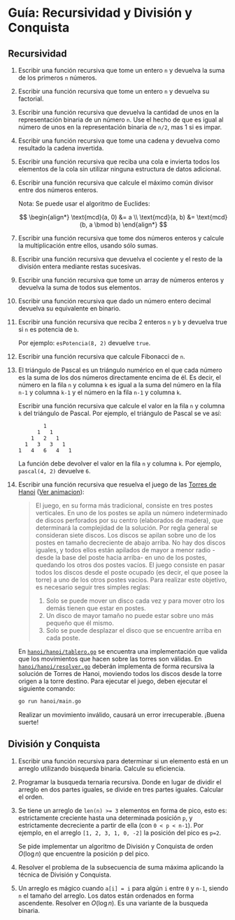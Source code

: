 # Guía: Recursividad y División y Conquista

## Recursividad

1. Escribir una función recursiva que tome un entero `n` y devuelva la suma de los primeros `n` números.

2. Escribir una función recursiva que tome un entero `n` y devuelva su factorial.

3. Escribir una función recursiva que devuelva la cantidad de unos en la representación binaria de un número `n`. Use el hecho de que es igual al número de unos en la representación binaria de `n/2`, mas 1 si es impar.

4. Escribir una función recursiva que tome una cadena y devuelva como resultado la cadena invertida.

5. Escribir una función recursiva que reciba una cola e invierta todos los elementos de la cola sin utilizar ninguna estructura de datos adicional.

6. Escribir una función recursiva que calcule el máximo común divisor entre dos números enteros.

   Nota: Se puede usar el algoritmo de Euclides:

   $$
   \begin{align*}
   \text{mcd}(a, 0) &= a \\
   \text{mcd}(a, b) &= \text{mcd}(b, a \bmod b)
   \end{align*}
   $$

7. Escribir una función recursiva que tome dos números enteros y calcule la multiplicación entre ellos, usando sólo sumas.

8. Escribir una función recursiva que devuelva el cociente y el resto de la división entera mediante restas sucesivas.

9. Escribir una función recursiva que tome un array de números enteros y devuelva la suma de todos sus elementos.

10. Escribir una función recursiva que dado un número entero decimal devuelva su equivalente en binario.

11. Escribir una función recursiva que reciba 2 enteros `n` y `b` y devuelva true si `n` es potencia de `b`.

    Por ejemplo: `esPotencia(8, 2)` devuelve `true`.

12. Escribir una función recursiva que calcule Fibonacci de `n`.

13. El triángulo de Pascal es un triángulo numérico en el que cada número es la suma de los dos números directamente encima de él. Es decir, el número en la fila `n` y columna `k` es igual a la suma del número en la fila `n-1` y columna `k-1` y el número en la fila `n-1` y columna `k`.

    Escribir una función recursiva que calcule el valor en la fila `n` y columna `k` del triángulo de Pascal. Por ejemplo, el triángulo de Pascal se ve así:

    ```text
            1
          1   1
        1   2   1
      1   3   3   1
    1   4   6   4   1
    ```

    La función debe devolver el valor en la fila `n` y columna `k`. Por ejemplo, `pascal(4, 2)` devuelve `6`.

14. Escribir una función recursiva que resuelva el juego de las [Torres de Hanoi](https://es.wikipedia.org/wiki/Torres_de_Hanói) ([Ver animacion](https://youtu.be/8XQmuPKOgy8?t=38)):

    > El juego, en su forma más tradicional, consiste en tres postes verticales. En uno de los postes se apila un número indeterminado de discos perforados por su centro (elaborados de madera), que determinará la complejidad de la solución. Por regla general se consideran siete discos. Los discos se apilan sobre uno de los postes en tamaño decreciente de abajo arriba. No hay dos discos iguales, y todos ellos están apilados de mayor a menor radio -desde la base del poste hacia arriba- en uno de los postes, quedando los otros dos postes vacíos. El juego consiste en pasar todos los discos desde el poste ocupado (es decir, el que posee la torre) a uno de los otros postes vacíos. Para realizar este objetivo, es necesario seguir tres simples reglas:
    >
    > 1. Solo se puede mover un disco cada vez y para mover otro los demás tienen que estar en postes.
    > 2. Un disco de mayor tamaño no puede estar sobre uno más pequeño que él mismo.
    > 3. Solo se puede desplazar el disco que se encuentre arriba en cada poste.

    En [`hanoi/hanoi/tablero.go`](hanoi/hanoi/tablero.go) se encuentra una implementación que valida que los movimientos que hacen sobre las torres son válidas. En [`hanoi/hanoi/resolver.go`](hanoi/hanoi/resolver.go) deberán implementa de forma recursiva la solución de Torres de Hanoi, moviendo todos los discos desde la torre origen a la torre destino. Para ejecutar el juego, deben ejecutar el siguiente comando:

    ```bash
    go run hanoi/main.go
    ```

    Realizar un movimiento inválido, causará un error irrecuperable. ¡Buena suerte!

## División y Conquista

1. Escribir una función recursiva para determinar si un elemento está en un arreglo utilizando búsqueda binaria. Calcule su eficiencia.

2. Programar la busqueda ternaria recursiva. Donde en lugar de dividir el arreglo en dos partes iguales, se divide en tres partes iguales. Calcular el orden.

3. Se tiene un arreglo de `len(n) >= 3` elementos en forma de pico, esto es: estrictamente creciente hasta una determinada posición `p`, y estrictamente decreciente a partir de ella (con `0 < p < n-1`). Por ejemplo, en el arreglo `[1, 2, 3, 1, 0, -2]` la posición del pico es `p=2`.

   Se pide implementar un algoritmo de División y Conquista de orden $O(\log{n})$ que encuentre la posición p del pico.

4. Resolver el problema de la subsecuencia de suma máxima aplicando la técnica de División y Conquista.

5. Un arreglo es mágico cuando `a[i] = i` para algún `i` entre `0` y `n-1`, siendo `n` el tamaño del arreglo. Los datos están ordenados en forma ascendente. Resolver en $O(\log{n})$. Es una variante de la busqueda binaria.
